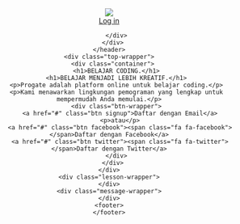<!DOCTYPE html>
<html>
  <head>
    <meta charset="utf-8">
    <title>Progate</title>
    <link rel="stylesheet" href="https://github.com/nwradi/hello-world/blob/737baea74b05453fce26560c47b70ecafec4c458/css%20readme">
    <link rel="stylesheet" href="//maxcdn.bootstrapcdn.com/font-awesome/4.3.0/css/font-awesome.min.css">
  </head>
  <body>
    <header>
      <div class="container">
        <div class="header-left">
          <img class="logo" src="https://prog-8.com/images/html/advanced/main_logo.png">
        </div>
        <!-- Ketik code Anda disini -->
        <div class="header-right">
          <a class="login" href="#">Log in</a>
          
        </div>
      </div>
    </header>
    <div class="top-wrapper">
      <div class="container">
        <h1>BELAJAR CODING.</h1>
        <h1>BELAJAR MENJADI LEBIH KREATIF.</h1>
        <p>Progate adalah platform online untuk belajar coding.</p>
        <p>Kami menawarkan lingkungan pemograman yang lengkap untuk mempermudah Anda memulai.</p>
        <div class="btn-wrapper">
          <a href="#" class="btn signup">Daftar dengan Email</a>
          <p>atau</p>
          <a href="#" class="btn facebook"><span class="fa fa-facebook"></span>Daftar dengan Facebook</a>
          <a href="#" class="btn twitter"><span class="fa fa-twitter"></span>Daftar dengan Twitter</a>
        </div>
      </div>
    </div>
    <div class="lesson-wrapper">
    </div>
    <div class="message-wrapper">
    </div>
    <footer>
    </footer>
  </body>
</html>
